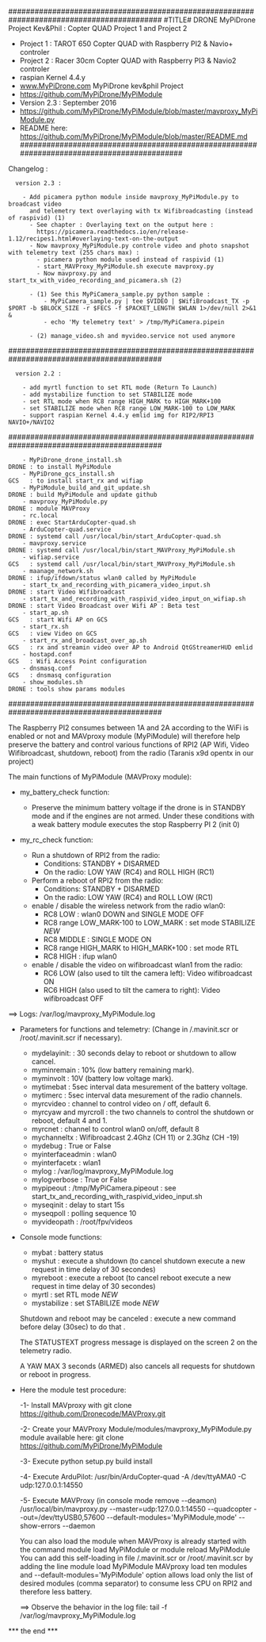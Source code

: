 ###########################################################################################
#TITLE# DRONE MyPiDrone Project Kev&Phil : Copter QUAD Project 1 and Project 2
- Project 1 : TAROT 650 Copter QUAD with Raspberry PI2 & Navio+ controler
- Project 2 : Racer 30cm Copter QUAD with Raspberry PI3 & Navio2 controler
- raspian Kernel 4.4.y 
- www.MyPiDrone.com MyPiDrone kev&phil Project
- https://github.com/MyPiDrone/MyPiModule 
- Version 2.3 : September 2016 
- https://github.com/MyPiDrone/MyPiModule/blob/master/mavproxy_MyPiModule.py
- README here: https://github.com/MyPiDrone/MyPiModule/blob/master/README.md
###########################################################################################

 Changelog :

      version 2.3 :

        - Add picamera python module inside mavproxy_MyPiModule.py to broadcast video
          and telemetry text overlaying with tx Wifibroadcasting (instead of raspivid) (1)
          - See chapter : Overlaying text on the output here :
            https://picamera.readthedocs.io/en/release-1.12/recipes1.html#overlaying-text-on-the-output
          - Now mavproxy_MyPiModule.py controle video and photo snapshot with telemetry text (255 chars max) :
            - picamera python module used instead of raspivid (1)
            - start_MAVProxy_MyPiModule.sh execute mavproxy.py
            - Now mavproxy.py and start_tx_with_video_recording_and_picamera.sh (2)

          - (1) See this MyPiCamera_sample.py python sample : 
              - MyPiCamera_sample.py | tee $VIDEO | $WifiBroadcast_TX -p $PORT -b $BLOCK_SIZE -r $FECS -f $PACKET_LENGTH $WLAN 1>/dev/null 2>&1 &
              - echo 'My telemetry text' > /tmp/MyPiCamera.pipein

          - (2) manage_video.sh and myvideo.service not used anymore

###########################################################################################

      version 2.2 :

        - add myrtl function to set RTL mode (Return To Launch)
        - add mystabilize function to set STABILIZE mode
        - set RTL mode when RC8 range HIGH_MARK to HIGH_MARK+100
        - set STABILIZE mode when RC8 range LOW_MARK-100 to LOW_MARK
        - support raspian Kernel 4.4.y emlid img for RIP2/RPI3 NAVIO+/NAVIO2

###########################################################################################

        - MyPiDrone_drone_install.sh                                     DRONE : to install MyPiModule
        - MyPiDrone_gcs_install.sh                                       GCS   : to install start_rx and wifiap
        - MyPiModule_build_and_git_update.sh                             DRONE : build MyPiModule and update github
        - mavproxy_MyPiModule.py                                         DRONE : module MAVProxy
        - rc.local                                                       DRONE : exec StartArduCopter-quad.sh
        - ArduCopter-quad.service                                        DRONE : systemd call /usr/local/bin/start_ArduCopter-quad.sh
        - mavproxy.service                                               DRONE : systemd call /usr/local/bin/start_MAVProxy_MyPiModule.sh
        - wifiap.service                                                 GCS   : systemd call /usr/local/bin/start_MAVProxy_MyPiModule.sh
        - maanage_network.sh                                             DRONE : ifup/ifdown/status wlan0 called by MyPiModule 
        - start_tx_and_recording_with_picamera_video_input.sh            DRONE : start Video Wifibroadcast
        - start_tx_and_recording_with_raspivid_video_input_on_wifiap.sh  DRONE : start Video Broadcast over Wifi AP : Beta test
        - start_ap.sh                                                    GCS   : start Wifi AP on GCS
        - start_rx.sh                                                    GCS   : view Video on GCS
        - start_rx_and_broadcast_over_ap.sh                              GCS   : rx and streamin video over AP to Android QtGStreamerHUD emlid
        - hostapd.conf                                                   GCS   : Wifi Access Point configuration
        - dnsmasq.conf                                                   GCS   : dnsmasq configuration
        - show_modules.sh                                                DRONE : tools show params modules

###########################################################################################


The Raspberry PI2 consumes between 1A and 2A according to the WiFi is enabled or not and MAVproxy module (MyPiModule) 
will therefore help preserve the battery and control various functions of RPI2 (AP Wifi, Video Wifibroadcast, shutdown, reboot)
 from the radio (Taranis x9d opentx in our project)

The main functions of MyPiModule (MAVProxy module):

* my_battery_check function:

    - Preserve the minimum battery voltage if the drone is in STANDBY mode and if the engines are not armed.
      Under these conditions with a weak battery module executes the stop Raspberry PI 2 (init 0)

* my_rc_check function:

    - Run a shutdown of RPI2 from the radio:
        - Conditions: STANDBY + DISARMED
        - On the radio: LOW YAW (RC4) and ROLL HIGH (RC1)
    - Perform a reboot of RPI2 from the radio:
        - Conditions: STANDBY + DISARMED
        - On the radio: LOW YAW (RC4) and ROLL LOW (RC1)
    - enable / disable the wireless network from the radio wlan0:
        - RC8 LOW : wlan0 DOWN and SINGLE MODE OFF
        - RC8 range LOW_MARK-100 to LOW_MARK : set mode STABILIZE *NEW*
        - RC8 MIDDLE : SINGLE MODE ON
        - RC8 range HIGH_MARK to HIGH_MARK+100 : set mode RTL
        - RC8 HIGH : ifup wlan0 
    - enable / disable the video on wifibroadcast wlan1 from the radio:
        - RC6 LOW (also used to tilt the camera left): Video wifibroadcast ON
        - RC6 HIGH (also used to tilt the camera to right): Video wifibroadcast OFF

==> Logs: /var/log/mavproxy_MyPiModule.log


* Parameters for functions and telemetry:
  (Change in /.mavinit.scr or /root/.mavinit.scr if necessary).

    - mydelayinit: : 30 seconds delay to reboot or shutdown to allow cancel.
    - myminremain : 10% (low battery remaining mark).
    - myminvolt : 10V (battery low voltage mark).
    - mytimebat : 5sec interval data mesurement of the battery voltage.
    - mytimerc : 5sec interval data mesurement of the radio channels.
    - myrcvideo : channel to control video on / off, default 6.
    - myrcyaw and myrcroll : the two channels to control the shutdown or reboot, default 4 and 1.
    - myrcnet : channel to control wlan0 on/off, default 8
    - mychanneltx : Wifibroadcast 2.4Ghz (CH 11) or 2.3Ghz (CH -19)
    - mydebug : True or False
    - myinterfaceadmin : wlan0
    - myinterfacetx : wlan1
    - mylog : /var/log/mavproxy_MyPiModule.log
    - mylogverbose : True or False
    - mypipeout : /tmp/MyPiCamera.pipeout : see start_tx_and_recording_with_raspivid_video_input.sh
    - myseqinit : delay to start 15s
    - myseqpoll : polling sequence 10
    - myvideopath : /root/fpv/videos


* Console mode functions:

    - mybat       : battery status
    - myshut      : execute a shutdown (to cancel shutdown execute a new request in time delay of 30 secondes)
    - myreboot    : execute a reboot (to cancel reboot execute a new request in time delay of 30 secondes)
    - myrtl       : set RTL mode *NEW*
    - mystabilize : set STABILIZE mode *NEW*

    Shutdown and reboot may be canceled : execute a new command before delay (30sec) to do that .

    The STATUSTEXT progress message is displayed on the screen 2 on the telemetry radio.

    A YAW MAX 3 seconds (ARMED) also cancels all requests for shutdown or reboot in progress.

* Here the module test procedure:

    -1- Install MAVproxy with git clone https://github.com/Dronecode/MAVProxy.git
    
    -2- Create your MAVProxy Module/modules/mavproxy_MyPiModule.py module available here: git clone https://github.com/MyPiDrone/MyPiModule
    
    -3- Execute python setup.py build install
    
    -4- Execute ArduPilot:
      /usr/bin/ArduCopter-quad -A /dev/ttyAMA0 -C udp:127.0.0.1:14550
      
    -5- Execute MAVProxy (in console mode remove --deamon) /usr/local/bin/mavproxy.py --master=udp:127.0.0.1:14550 --quadcopter --out=/dev/ttyUSB0,57600  --default-modules='MyPiModule,mode' --show-errors --daemon 

     You can also load the module when MAVProxy is already started with the command module load MyPiModule or module reload MyPiModule
     You can add this self-loading in file /.mavinit.scr or /root/.mavinit.scr by adding the line module load MyPiModule
     MAVproxy load ten modules and --default-modules='MyPiModule' option allows load only the list of desired modules (comma separator) to consume less CPU on RPI2 and therefore less battery.

    ==> Observe the behavior in the log file: tail -f /var/log/mavproxy_MyPiModule.log


*** the end ***

